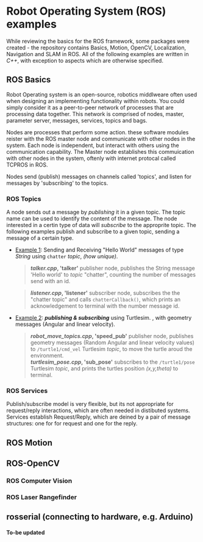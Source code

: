 # Robot Operating System (ROS) examples
While reviewing the basics for the ROS framework, some packages were created - the repository contains Basics, Motion, OpenCV, Localization, Navigation and SLAM in ROS. All of the following examples are written in *C++*, with exception to aspects which are otherwise specified.


## ROS Basics
Robot Operating system is an open-source, robotics middlweare often used when designing an implementing functionality within robots. You could simply consider it as a peer-to-peer network of processes that are processing data together. This network is comprised of nodes, master, parameter server, messages, services, topics and bags.

Nodes are processes that perform some action. these software modules reister with the ROS master node and communicate with other nodes in the system. Each node is independent, but interact with others using the communication capability. The Master node establishes this commuication with other nodes in the system, oftenly with internet protocal called TCPROS in ROS. 

Nodes send (publish) messages on channels called 'topics', and listen for messages by 'subscribing' to the topics.
### ROS Topics
A node sends out a message by _publishing_ it in a given topic. The topic name can be used to identify the content of the message. The node interested in a certin type of data will _subscribe_ to the approprite topic. The following examples publish and subscribe to a given topic, sending a message of a certain type.
* [Example 1](https://github.com/Philori22/ROS_examples/tree/master/chatting): Sending and Receiving "Hello World" messages of type _String_ using `chatter` _topic_, _(how unique)_.
  > **_talker.cpp_, 'talker'** publisher node, publishes the String message 'Hello world' to _topic_ "chatter", counting the number of messages send with an id. <br>
  
  > **_listener.cpp_, 'listener'** subscriber node, subscribes the the "chatter topic" and calls `chatterCallback()`, which prints an acknowledgement to terminal with the number message id.
* [Example 2](http://github.com): **_publishing & subscribing_** using Turtlesim. , with geometry messages (Angular and linear velocity).
  > **_robot_move_topics.cpp_, 'speed_pub'** publisher node, publishes geometry messages (Random Angular and linear velocity values) to `/turtle1/cmd_vel` Turtlesim _topic_, to move the turtle aroud the environment. <br>
  > **_turtlesim_pose.cpp_, 'sub_pose'** subscribes to the `/turtle1/pose` Turtlesim _topic_, and prints the turtles position _(x,y,theta)_ to terminal.

### ROS Services
Publish/subscribe model is very flexible, but its not appropriate for request/reply interactions, which are often needed in distibuted systems. Services establish Request/Reply, which are deined by a pair of message structures: one for for request and one for the reply.

## ROS Motion

## ROS-OpenCV
### ROS Computer Vision

### ROS Laser Rangefinder

## rosserial (connecting to hardware, e.g. Arduino)

#### To-be updated
